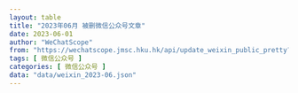 ```yaml
---
layout: table
title: "2023年06月 被删微信公众号文章"
date: 2023-06-01
author: "WeChatScope"
from: "https://wechatscope.jmsc.hku.hk/api/update_weixin_public_pretty?days="
tags: [ 微信公众号 ]
categories: [ 微信公众号 ]
data: "data/weixin_2023-06.json"
---
```

